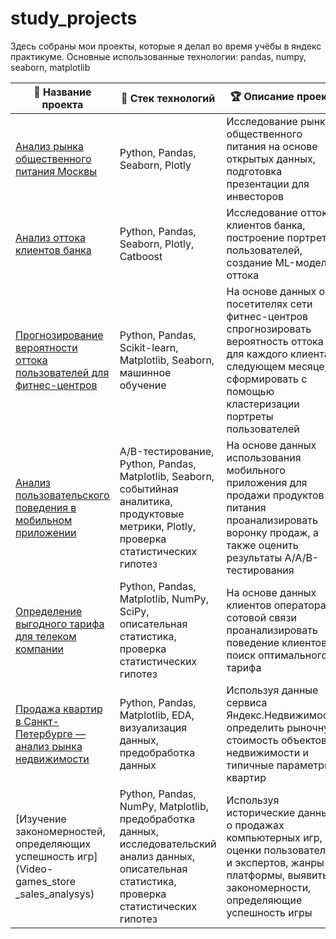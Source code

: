 # study_projects
Здесь собраны мои проекты, которые я делал во время учёбы в яндекс практикуме.
Основные использованные технологии: pandas, numpy, seaborn, matplotlib

|🎲 Название проекта |🎱 Стек технологий |🏆 Описание проекта |
| ------ | ------ | ------ |
| [Анализ рынка общественного питания Москвы](Analysys_of_Moscow_restaurants) | Python, Pandas, Seaborn, Plotly | Исследование рынка общественного питания на основе открытых данных, подготовка презентации для инвесторов
| [Анализ оттока клиентов банка](Bank_churn_analysys) | Python, Pandas, Seaborn, Plotly, Catboost | Исследование оттока клиентов банка, построение портретов пользователей, создание ML-модели оттока
| [Прогнозирование вероятности оттока пользователей для фитнес-центров](Fitness-club's_customers_segmentation) | Python, Pandas, Scikit-learn, Matplotlib, Seaborn, машинное обучение | На основе данных о посетителях сети фитнес-центров спрогнозировать вероятность оттока для каждого клиента в следующем месяце, сформировать с помощью кластеризации портреты пользователей
| [Анализ пользовательского поведения в мобильном приложении](Mobile_App_internet_ad_analysys) | A/B-тестирование, Python, Pandas, Matplotlib, Seaborn, событийная аналитика, продуктовые метрики, Plotly, проверка статистических гипотез | На основе данных использования мобильного приложения для продажи продуктов питания проанализировать воронку продаж, а также оценить результаты A/A/B-тестирования 
| [Определение выгодного тарифа для телеком компании](Research_of_companys_mobile_tarifs) | Python, Pandas, Matplotlib, NumPy, SciPy, описательная статистика, проверка статистических гипотез | На основе данных клиентов оператора сотовой связи проанализировать поведение клиентов и поиск оптимального тарифа
| [Продажа квартир в Санкт-Петербурге — анализ рынка недвижимости](Research_of_real-estate_market) | Python, Pandas, Matplotlib, EDA, визуализация данных, предобработка данных | Используя данные сервиса Яндекс.Недвижимость, определить рыночную стоимость объектов недвижимости и типичные параметры квартир
| [Изучение закономерностей, определяющих успешность игр](Video-games_store _sales_analysys) |Python, Pandas, NumPy, Matplotlib, предобработка данных, исследовательский анализ данных, описательная статистика, проверка статистических гипотез| Используя исторические данные о продажах компьютерных игр, оценки пользователей и экспертов, жанры и платформы, выявить закономерности, определяющие успешность игры|
